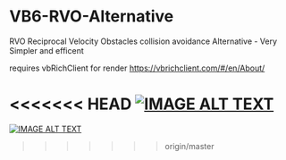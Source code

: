 # VB6-RVO-Alternative
RVO Reciprocal Velocity Obstacles collision avoidance Alternative - Very Simpler and efficent

requires vbRichClient for render
https://vbrichclient.com/#/en/About/


<<<<<<< HEAD
[![IMAGE ALT TEXT](http://img.youtube.com/vi/t4vVXZRjWkc/0.jpg)](http://www.youtube.com/watch?v=t4vVXZRjWkc "Demo Video")
=======
[![IMAGE ALT TEXT](http://img.youtube.com/vi/t4vVXZRjWkc/0.jpg)](http://www.youtube.com/watch?v=t4vVXZRjWkc "Demo Video")
>>>>>>> origin/master
